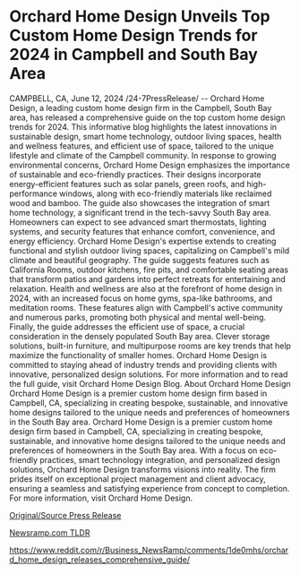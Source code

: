 # Orchard Home Design Unveils Top Custom Home Design Trends for 2024 in Campbell and South Bay Area

CAMPBELL, CA, June 12, 2024 /24-7PressRelease/ -- Orchard Home Design, a leading custom home design firm in the Campbell, South Bay area, has released a comprehensive guide on the top custom home design trends for 2024. This informative blog highlights the latest innovations in sustainable design, smart home technology, outdoor living spaces, health and wellness features, and efficient use of space, tailored to the unique lifestyle and climate of the Campbell community.  In response to growing environmental concerns, Orchard Home Design emphasizes the importance of sustainable and eco-friendly practices. Their designs incorporate energy-efficient features such as solar panels, green roofs, and high-performance windows, along with eco-friendly materials like reclaimed wood and bamboo.  The guide also showcases the integration of smart home technology, a significant trend in the tech-savvy South Bay area. Homeowners can expect to see advanced smart thermostats, lighting systems, and security features that enhance comfort, convenience, and energy efficiency.  Orchard Home Design's expertise extends to creating functional and stylish outdoor living spaces, capitalizing on Campbell's mild climate and beautiful geography. The guide suggests features such as California Rooms, outdoor kitchens, fire pits, and comfortable seating areas that transform patios and gardens into perfect retreats for entertaining and relaxation.  Health and wellness are also at the forefront of home design in 2024, with an increased focus on home gyms, spa-like bathrooms, and meditation rooms. These features align with Campbell's active community and numerous parks, promoting both physical and mental well-being.  Finally, the guide addresses the efficient use of space, a crucial consideration in the densely populated South Bay area. Clever storage solutions, built-in furniture, and multipurpose rooms are key trends that help maximize the functionality of smaller homes.  Orchard Home Design is committed to staying ahead of industry trends and providing clients with innovative, personalized design solutions. For more information and to read the full guide, visit Orchard Home Design Blog.  About Orchard Home Design   Orchard Home Design is a premier custom home design firm based in Campbell, CA, specializing in creating bespoke, sustainable, and innovative home designs tailored to the unique needs and preferences of homeowners in the South Bay area.  Orchard Home Design is a premier custom home design firm based in Campbell, CA, specializing in creating bespoke, sustainable, and innovative home designs tailored to the unique needs and preferences of homeowners in the South Bay area. With a focus on eco-friendly practices, smart technology integration, and personalized design solutions, Orchard Home Design transforms visions into reality. The firm prides itself on exceptional project management and client advocacy, ensuring a seamless and satisfying experience from concept to completion. For more information, visit Orchard Home Design. 

[Original/Source Press Release](https://www.24-7pressrelease.com/press-release/511635/orchard-home-design-unveils-top-custom-home-design-trends-for-2024-in-campbell-and-south-bay-area)
                    

[Newsramp.com TLDR](None) 

https://www.reddit.com/r/Business_NewsRamp/comments/1de0mhs/orchard_home_design_releases_comprehensive_guide/